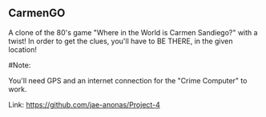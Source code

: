 ## CarmenGO

A clone of the 80's game "Where in the World is Carmen Sandiego?" with a twist!
In order to get the clues, you'll have to BE THERE, in the given location!

#Note:

You'll need GPS and an internet connection for the "Crime Computer" to work.


Link: https://github.com/jae-anonas/Project-4
